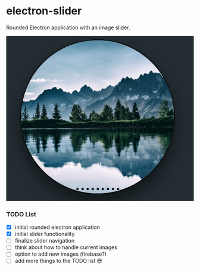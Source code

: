 # electron-slider

Rounded Electron application with an image slider.

![Image of Application](https://github.com/DEDaniel/electron-slider/blob/master/tmp/screenshot.png)



### TODO List
- [x] initial rounded electron application
- [x] initial slider functionality
- [ ] finalize slider navigation
- [ ] think about how to handle current images
- [ ] option to add new images (firebase?)
- [ ] add more things to the TODO list 😎
